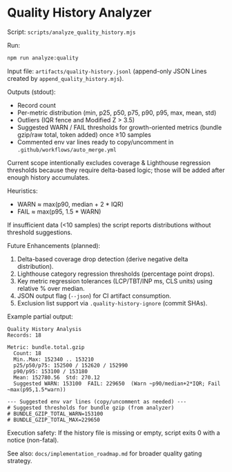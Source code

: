 # Quality History Analyzer

Script: `scripts/analyze_quality_history.mjs`

Run:

```bash
npm run analyze:quality
```

Input file: `artifacts/quality-history.jsonl` (append-only JSON Lines created by `append_quality_history.mjs`).

Outputs (stdout):

- Record count
- Per-metric distribution (min, p25, p50, p75, p90, p95, max, mean, std)
- Outliers (IQR fence and Modified Z > 3.5)
- Suggested WARN / FAIL thresholds for growth-oriented metrics (bundle gzip/raw total, token added) once ≥10 samples
- Commented env var lines ready to copy/uncomment in `.github/workflows/auto_merge.yml`

Current scope intentionally excludes coverage & Lighthouse regression thresholds because they require
delta-based logic; those will be added after enough history accumulates.

Heuristics:

- WARN ≈ max(p90, median + 2 \* IQR)
- FAIL ≈ max(p95, 1.5 \* WARN)

If insufficient data (<10 samples) the script reports distributions without threshold suggestions.

Future Enhancements (planned):

1. Delta-based coverage drop detection (derive negative delta distribution).
2. Lighthouse category regression thresholds (percentage point drops).
3. Key metric regression tolerances (LCP/TBT/INP ms, CLS units) using relative % over median.
4. JSON output flag (`--json`) for CI artifact consumption.
5. Exclusion list support via `.quality-history-ignore` (commit SHAs).

Example partial output:

```text
Quality History Analysis
Records: 18

Metric: bundle.total.gzip
  Count: 18
  Min..Max: 152340 .. 153210
  p25/p50/p75: 152500 / 152620 / 152990
  p90/p95: 153100 / 153180
  Mean: 152780.56  Std: 270.12
  Suggested WARN: 153100  FAIL: 229650  (Warn ~p90/median+2*IQR; Fail ~max(p95,1.5*warn))

--- Suggested env var lines (copy/uncomment as needed) ---
# Suggested thresholds for bundle gzip (from analyzer)
# BUNDLE_GZIP_TOTAL_WARN=153100
# BUNDLE_GZIP_TOTAL_MAX=229650
```

Execution safety: If the history file is missing or empty, script exits 0 with a notice (non-fatal).

See also: `docs/implementation_roadmap.md` for broader quality gating strategy.
